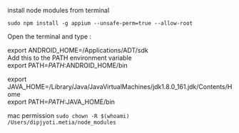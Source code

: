 install node modules from terminal
```
sudo npm install -g appium --unsafe-perm=true --allow-root  
```
Open the terminal and type :

export ANDROID_HOME=/Applications/ADT/sdk  
Add this to the PATH environment variable  
export PATH=$PATH:$ANDROID_HOME/bin  


export JAVA_HOME=/Library/Java/JavaVirtualMachines/jdk1.8.0_161.jdk/Contents/Home  
export PATH=$PATH:$JAVA_HOME/bin  


mac permission
```sudo chown -R $(whoami) /Users/dipjyoti.metia/node_modules```
